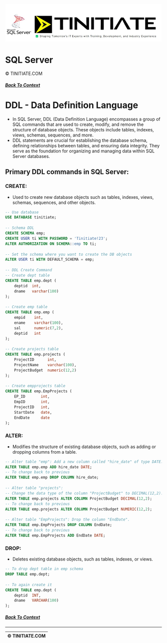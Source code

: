 ![SQL Server Tinitiate Image](sqlserver_tinitiateicon.jpg)

# SQL Server
&copy; TINITIATE.COM

##### [Back To Context](./README.md)

# DDL - Data Definition Language
* In SQL Server, DDL (Data Definition Language) encompasses a group of SQL commands that are used to create, modify, and remove the structure of database objects. These objects include tables, indexes, views, schemas, sequences, and more.
* DDL statements are crucial for establishing the database schema, defining relationships between tables, and ensuring data integrity. They serve as the foundation for organizing and managing data within SQL Server databases.

## Primary DDL commands in SQL Server:
### CREATE:
* Used to create new database objects such as tables, indexes, views, schemas, sequences, and other objects.
```sql
-- Use database
USE DATABASE tinitiate;

-- Schema DDL
CREATE SCHEMA emp;
CREATE USER ti WITH PASSWORD = 'Tinitiate!23';
ALTER AUTHORIZATION ON SCHEMA::emp TO ti;

-- Set the schema where you want to create the DB objects
ALTER USER ti WITH DEFAULT_SCHEMA = emp;

-- DDL Create Command
-- Create dept table
CREATE TABLE emp.dept (
    deptid  int,
    dname   varchar(100)
);

-- Create emp table
CREATE TABLE emp.emp (
    empid    int,
    ename    varchar(100),
    sal      numeric(7,2),
    deptid   int
);

-- Create projects table
CREATE TABLE emp.projects (
    ProjectID      int,
    ProjectName    varchar(100),
    ProjectBudget  numeric(12,2)
);

-- Create empprojects table
CREATE TABLE emp.EmpProjects (
    EP_ID       int,
    EmpID       int,
    ProjectID   int,
    StartDate   date,
    EndDate     date
);
```

### ALTER:
* Modifies the structure of existing database objects, such as adding or dropping columns from a table.
```sql
-- Alter table "emp": Add a new column called "hire_date" of type DATE.
ALTER TABLE emp.emp ADD hire_date DATE;
-- To change back to previous
ALTER TABLE emp.emp DROP COLUMN hire_date;

-- Alter table "projects":
-- Change the data type of the column "ProjectBudget" to DECIMAL(12,2).
ALTER TABLE emp.projects ALTER COLUMN ProjectBudget DECIMAL(12,2);
-- To change back to previous
ALTER TABLE emp.projects ALTER COLUMN ProjectBudget NUMERIC(12,2);

-- Alter table "EmpProjects": Drop the column "EndDate".
ALTER TABLE emp.EmpProjects DROP COLUMN EndDate;
-- To change back to previous
ALTER TABLE emp.EmpProjects ADD EndDate DATE;
```

### DROP:
* Deletes existing database objects, such as tables, indexes, or views.
```sql
-- To drop dept table in emp schema
DROP TABLE emp.dept;

-- To again create it
CREATE TABLE emp.dept (
    deptid  INT,
    dname   VARCHAR(100)
);
```

##### [Back To Context](./README.md)
***
| &copy; TINITIATE.COM |
|----------------------|
